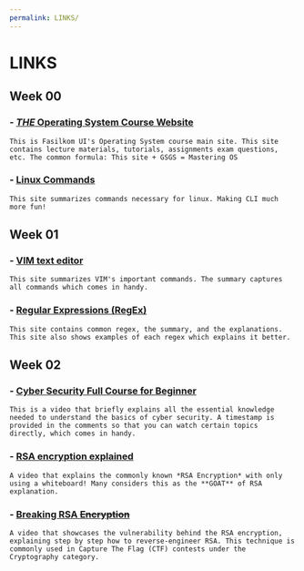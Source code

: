 ```yaml
---
permalink: LINKS/
---
```


# LINKS

## Week 00
### - [*THE* Operating System Course Website](https://os.vlsm.org)
    This is Fasilkom UI's Operating System course main site. This site contains lecture materials, tutorials, assignments exam questions, etc. The common formula: This site + GSGS = Mastering OS
### - [Linux Commands](https://www.geeksforgeeks.org/linux-commands-cheat-sheet/)
    This site summarizes commands necessary for linux. Making CLI much more fun!

## Week 01
### - [VIM text editor](https://vim.rtorr.com/) 
    This site summarizes VIM's important commands. The summary captures all commands which comes in handy.
### - [Regular Expressions (RegEx)](https://www.datacamp.com/cheat-sheet/regular-expresso)
    This site contains common regex, the summary, and the explanations. This site also shows examples of each regex which explains it better. 

## Week 02
### - [Cyber Security Full Course for Beginner](https://youtu.be/U_P23SqJaDc)
    This is a video that briefly explains all the essential knowledge needed to understand the basics of cyber security. A timestamp is provided in the comments so that you can watch certain topics directly, which comes in handy.
### - [RSA encryption explained](https://youtu.be/4zahvcJ9glg?si=6uxZ-jKQcgW7DA4c)
    A video that explains the commonly known *RSA Encryption* with only using a whiteboard! Many considers this as the **GOAT** of RSA explanation.
### - [Breaking RSA ~~Encryption~~](https://youtu.be/-ShwJqAalOk?si=q5-PIkx1w9r58KwG)
    A video that showcases the vulnerability behind the RSA encryption, explaining step by step how to reverse-engineer RSA. This technique is commonly used in Capture The Flag (CTF) contests under the Cryptography category.
